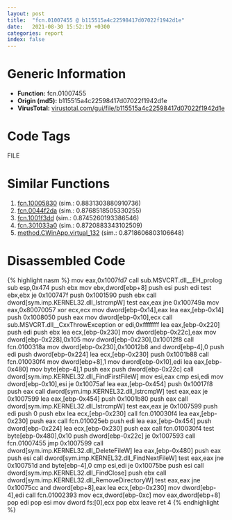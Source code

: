```yaml
---
layout: post
title:  "fcn.01007455 @ b115515a4c22598417d07022f1942d1e"
date:   2021-08-30 15:52:19 +0300
categories: report
index: false
---
```


# Generic Information
- **Function:** fcn.01007455
- **Origin (md5):** b115515a4c22598417d07022f1942d1e
- **VirusTotal:** [virustotal.com/gui/file/b115515a4c22598417d07022f1942d1e][virustotal_ref]

# Code Tags
<span class="tag" id="FILE">FILE</span>


# Similar Functions

1. [fcn.10005830][similar_1_ref] (sim.: 0.8831303880910736)
2. [fcn.0044f2da][similar_2_ref] (sim.: 0.8768518505330255)
3. [fcn.1001f3dd][similar_3_ref] (sim.: 0.8745260193386546)
4. [fcn.301033a0][similar_4_ref] (sim.: 0.8720883343102509)
5. [method.CWinApp.virtual\_132][similar_5_ref] (sim.: 0.8718606803106648)


# Disassembled Code

{% highlight nasm %}
mov eax,0x1007fd7
call sub.MSVCRT.dll__EH_prolog
sub esp,0x474
push ebx
mov ebx,dword[ebp+8]
push esi
push edi
test ebx,ebx
je 0x100747f
push 0x1001590
push ebx
call dword[sym.imp.KERNEL32.dll_lstrcmpW]
test eax,eax
jne 0x100749a
mov eax,0x80070057
xor ecx,ecx
mov dword[ebp-0x14],eax
lea eax,[ebp-0x14]
push 0x1008050
push eax
mov dword[ebp-0x10],ecx
call sub.MSVCRT.dll__CxxThrowException
or edi,0xffffffff
lea eax,[ebp-0x220]
push edi
push ebx
lea ecx,[ebp-0x230]
mov dword[ebp-0x22c],eax
mov dword[ebp-0x228],0x105
mov dword[ebp-0x230],0x10012f8
call fcn.0100318a
mov dword[ebp-0x230],0x10012b8
and dword[ebp-4],0
push edi
push dword[ebp-0x224]
lea ecx,[ebp-0x230]
push 0x1001b88
call fcn.010030f4
mov dword[ebp+8],1
mov dword[ebp-0x10],edi
lea eax,[ebp-0x480]
mov byte[ebp-4],1
push eax
push dword[ebp-0x22c]
call dword[sym.imp.KERNEL32.dll_FindFirstFileW]
mov esi,eax
cmp esi,edi
mov dword[ebp-0x10],esi
je 0x10075af
lea eax,[ebp-0x454]
push 0x10017f8
push eax
call dword[sym.imp.KERNEL32.dll_lstrcmpW]
test eax,eax
je 0x1007599
lea eax,[ebp-0x454]
push 0x1001b80
push eax
call dword[sym.imp.KERNEL32.dll_lstrcmpW]
test eax,eax
je 0x1007599
push edi
push 0
push ebx
lea ecx,[ebp-0x230]
call fcn.010030f4
lea eax,[ebp-0x230]
push eax
call fcn.010025eb
push edi
lea eax,[ebp-0x454]
push dword[ebp-0x224]
lea ecx,[ebp-0x230]
push eax
call fcn.010030f4
test byte[ebp-0x480],0x10
push dword[ebp-0x22c]
je 0x1007593
call fcn.01007455
jmp 0x1007599
call dword[sym.imp.KERNEL32.dll_DeleteFileW]
lea eax,[ebp-0x480]
push eax
push esi
call dword[sym.imp.KERNEL32.dll_FindNextFileW]
test eax,eax
jne 0x100751d
and byte[ebp-4],0
cmp esi,edi
je 0x10075be
push esi
call dword[sym.imp.KERNEL32.dll_FindClose]
push ebx
call dword[sym.imp.KERNEL32.dll_RemoveDirectoryW]
test eax,eax
jne 0x10075cc
and dword[ebp+8],eax
lea ecx,[ebp-0x230]
mov dword[ebp-4],edi
call fcn.01002393
mov ecx,dword[ebp-0xc]
mov eax,dword[ebp+8]
pop edi
pop esi
mov dword fs:[0],ecx
pop ebx
leave 
ret 4
{% endhighlight %}


[similar_1_ref]: /report/fcn.10005830@4c3818fdf32d89a09257dbc9d3e142ea
[similar_2_ref]: /report/fcn.0044f2da@c3466bab32f3a73706b87b6042748ed4
[similar_3_ref]: /report/fcn.1001f3dd@01917ef1a6330a4695a0deaf2b7bc13a
[similar_4_ref]: /report/fcn.301033a0@0a3653d3e8fb1320d70b4e1441359302
[similar_5_ref]: /report/method.CWinApp.virtual_132@e5d49e0823e602f2ee948ac39d32c1eb
[virustotal_ref]: https://www.virustotal.com/gui/file/b115515a4c22598417d07022f1942d1e